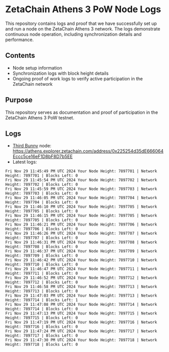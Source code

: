 # ZetaChain Athens 3 PoW Node Logs
This repository contains logs and proof that we have successfully set up and run a node on the ZetaChain Athens 3 network. The logs demonstrate continuous node operation, including synchronization details and performance.

## Contents
- Node setup information
- Synchronization logs with block height details
- Ongoing proof of work logs to verify active participation in the ZetaChain network

## Purpose
This repository serves as documentation and proof of participation in the ZetaChain Athens 3 PoW testnet.

## Logs

- [Third Bunny](https://thirdbunny.xyz/) node: https://athens.explorer.zetachain.com/address/0x225254d35dE666064Eccc5ce16eF1D8bF8D7b5EE
- Latest logs:
```
Fri Nov 29 11:45:49 PM UTC 2024 Your Node Height: 7897701 | Network Height: 7897701 | Blocks Left: 0
Fri Nov 29 11:45:54 PM UTC 2024 Your Node Height: 7897702 | Network Height: 7897702 | Blocks Left: 0
Fri Nov 29 11:45:59 PM UTC 2024 Your Node Height: 7897703 | Network Height: 7897703 | Blocks Left: 0
Fri Nov 29 11:46:05 PM UTC 2024 Your Node Height: 7897704 | Network Height: 7897704 | Blocks Left: 0
Fri Nov 29 11:46:10 PM UTC 2024 Your Node Height: 7897705 | Network Height: 7897705 | Blocks Left: 0
Fri Nov 29 11:46:15 PM UTC 2024 Your Node Height: 7897705 | Network Height: 7897705 | Blocks Left: 0
Fri Nov 29 11:46:21 PM UTC 2024 Your Node Height: 7897706 | Network Height: 7897706 | Blocks Left: 0
Fri Nov 29 11:46:26 PM UTC 2024 Your Node Height: 7897707 | Network Height: 7897707 | Blocks Left: 0
Fri Nov 29 11:46:31 PM UTC 2024 Your Node Height: 7897708 | Network Height: 7897708 | Blocks Left: 0
Fri Nov 29 11:46:37 PM UTC 2024 Your Node Height: 7897709 | Network Height: 7897709 | Blocks Left: 0
Fri Nov 29 11:46:42 PM UTC 2024 Your Node Height: 7897710 | Network Height: 7897710 | Blocks Left: 0
Fri Nov 29 11:46:47 PM UTC 2024 Your Node Height: 7897711 | Network Height: 7897711 | Blocks Left: 0
Fri Nov 29 11:46:52 PM UTC 2024 Your Node Height: 7897712 | Network Height: 7897712 | Blocks Left: 0
Fri Nov 29 11:46:58 PM UTC 2024 Your Node Height: 7897713 | Network Height: 7897713 | Blocks Left: 0
Fri Nov 29 11:47:03 PM UTC 2024 Your Node Height: 7897713 | Network Height: 7897714 | Blocks Left: 1
Fri Nov 29 11:47:08 PM UTC 2024 Your Node Height: 7897714 | Network Height: 7897714 | Blocks Left: 0
Fri Nov 29 11:47:13 PM UTC 2024 Your Node Height: 7897715 | Network Height: 7897715 | Blocks Left: 0
Fri Nov 29 11:47:19 PM UTC 2024 Your Node Height: 7897716 | Network Height: 7897716 | Blocks Left: 0
Fri Nov 29 11:47:24 PM UTC 2024 Your Node Height: 7897717 | Network Height: 7897717 | Blocks Left: 0
Fri Nov 29 11:47:30 PM UTC 2024 Your Node Height: 7897718 | Network Height: 7897718 | Blocks Left: 0
```
